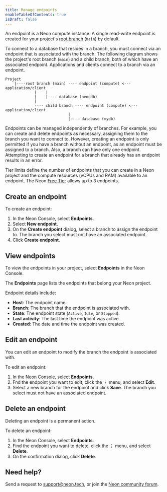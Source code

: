 ```yaml
---
title: Manage endpoints
enableTableOfContents: true
isDraft: false
---
```


An endpoint is a Neon compute instance. A single read-write endpoint is created for your project's [root branch](../../reference/glossary/#root-branch) (`main`) by default.

To connect to a database that resides in a branch, you must connect via an endpoint that is associated with the branch. The following diagram shows the project's root branch (`main`) and a child branch, both of which have an associated endpoint. Applications and clients connect to a branch via an endpoint.

```text
Project
    |----root branch (main) ---- endpoint (compute) <--- application/client
             |    |
             |    |---- database (neondb)
             |
             ---- child branch ---- endpoint (compute) <--- application/client
                            |
                            |---- database (mydb)  
```

Endpoints can be  managed independently of branches. For example, you can create and delete endpoints as necessary, assigning them to the branch you want to connect to. However, creating an endpoint is only permitted if you have a branch without an endpoint, as an endpoint must be assigned to a branch. Also, a branch can have only one endpoint. Attempting to create an endpoint for a branch that already has an endpoint results in an error.

Tier limits define the number of endpoints that you can create in a Neon project and the compute resources (vCPUs and RAM) available to an endpoint. The Neon [Free Tier](../../introduction/technical-preview-free-tier) allows up to 3 endpoints.

## Create an endpoint

To create an endpoint:

1. In the Neon Console, select **Endpoints**.
1. Select **New endpoint**.
1. On the **Create endpoint** dialog, select a branch to assign the endpoint to. The branch you select must not have an associated endpoint.
1. Click **Create endpoint**.

## View endpoints

To view the endpoints in your project, select **Endpoints** in the Neon Console.

The **Endpoints** page lists the endpoints that belong your Neon project.

Endpoint details include:

- **Host**: The endpoint name.
- **Branch**: The branch that the endpoint is associated with.
- **State**: The endpoint state (`Active`, `Idle`, or `Stopped`).
- **Last activity**: The last time the endpoint was active.
- **Created**: The date and time the endpoint was created.

## Edit an endpoint

You can edit an endpoint to modify the branch the endpoint is associated with. 

To edit an endpoint:

1. In the Neon Console, select **Endpoints**.
1. Fnd the endpoint you want to edit, click the &#8942; menu, and select **Edit**.
1. Select a new branch for the endpoint and click **Save**. The branch you select must not have an associated endpoint.

## Delete an endpoint

Deleting an endpoint is a permanent action.

To delete an endpoint:

1. In the Neon Console, select **Endpoints**.
1. Find the endpoint you want to delete, click the &#8942; menu, and select **Delete**.
1. On the confirmation dialog, click **Delete**.

## Need help?

Send a request to [support@neon.tech](mailto:support@neon.tech), or join the [Neon community forum](https://community.neon.tech/).
